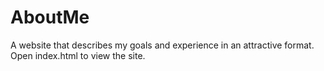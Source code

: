 # AboutMe
A website that describes my goals and experience in an attractive format.  Open index.html to view the site.
